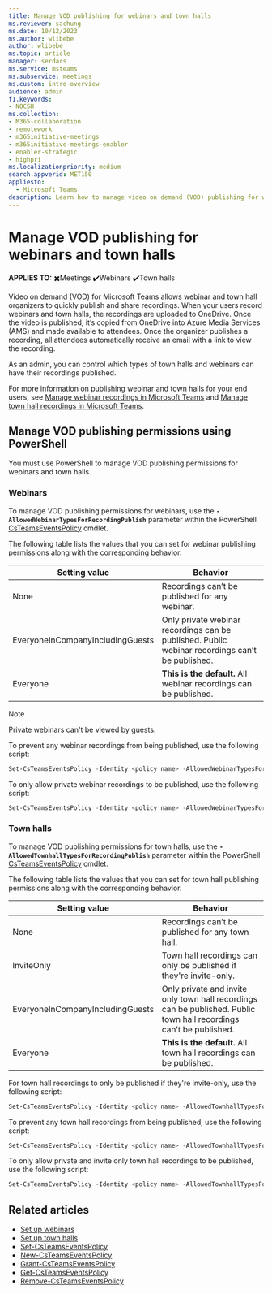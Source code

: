 ```yaml
---
title: Manage VOD publishing for webinars and town halls
ms.reviewer: sachung
ms.date: 10/12/2023
ms.author: wlibebe
author: wlibebe
ms.topic: article
manager: serdars
ms.service: msteams
ms.subservice: meetings
ms.custom: intro-overview
audience: admin
f1.keywords:
- NOCSH
ms.collection: 
- M365-collaboration
- remotework
- m365initiative-meetings
- m365initiative-meetings-enabler
- enabler-strategic
- highpri
ms.localizationpriority: medium
search.appverid: MET150
appliesto: 
  - Microsoft Teams
description: Learn how to manage video on demand (VOD) publishing for webinars and town halls in Microsoft Teams.
---
```


# Manage VOD publishing for webinars and town halls

**APPLIES TO:** ✖️Meetings ✔️Webinars ✔️Town halls

Video on demand (VOD) for Microsoft Teams allows webinar and town hall organizers to quickly publish and share recordings. When your users record webinars and town halls, the recordings are uploaded to OneDrive. Once the video is published, it’s copied from OneDrive into Azure Media Services (AMS) and made available to attendees. Once the organizer publishes a recording, all attendees automatically receive an email with a link to view the recording.

As an admin, you can control which types of town halls and webinars can have their recordings published.

For more information on publishing webinar and town halls for your end users, see [Manage webinar recordings in Microsoft Teams](https://prod.support.services.microsoft.com/office/manage-webinar-recordings-in-microsoft-teams-8cf1ba61-c9d8-4628-8b5d-0dcdb8503144) and [Manage town hall recordings in Microsoft Teams](https://prod.support.services.microsoft.com/office/manage-town-hall-recordings-in-microsoft-teams-88ac3af7-db67-4556-a202-b73a1d6c2e46).

## Manage VOD publishing permissions using PowerShell

You  must use PowerShell to manage VOD publishing permissions for webinars and town halls.

### Webinars

To manage VOD publishing permissions for webinars, use the **`-AllowedWebinarTypesForRecordingPublish`** parameter within the PowerShell [CsTeamsEventsPolicy](/powershell/module/teams/set-csteamseventspolicy) cmdlet.

The following table lists the values that you can set for webinar publishing permissions along with the corresponding behavior.

|Setting value| Behavior|
|---------|---------------|
|None| Recordings can’t be published for any webinar. |
|EveryoneInCompanyIncludingGuests| Only private webinar recordings can be published. Public webinar recordings can’t be published.|
|Everyone| **This is the default.** All webinar recordings can be published.|

>[!NOTE]
> Private webinars can't be viewed by guests.

To prevent any webinar recordings from being published, use the following script:

```powershell
Set-CsTeamsEventsPolicy -Identity <policy name> -AllowedWebinarTypesForRecordingPublish None
```

To only allow private webinar recordings to be published, use the following script:

```powershell
Set-CsTeamsEventsPolicy -Identity <policy name> -AllowedWebinarTypesForRecordingPublish EveryoneInCompanyIncludingGuests
```

### Town halls

To manage VOD publishing permissions for town halls, use the **`-AllowedTownhallTypesForRecordingPublish`** parameter within the PowerShell [CsTeamsEventsPolicy](/powershell/module/teams/set-csteamseventspolicy) cmdlet.

The following table lists the values that you can set for town hall publishing permissions along with the corresponding behavior.

|Setting value| Behavior|
|---------|---------------|
|None| Recordings can’t be published for any town hall. |
|InviteOnly| Town hall recordings can only be published if they're invite-only.|
|EveryoneInCompanyIncludingGuests| Only private and invite only town hall recordings can be published. Public town hall recordings can’t be published.|
|Everyone| **This is the default.** All town hall recordings can be published.|

For town hall recordings to only be published if they're invite-only, use the following script:

```powershell
Set-CsTeamsEventsPolicy -Identity <policy name> -AllowedTownhallTypesForRecordingPublish InviteOnly
```

To prevent any town hall recordings from being published, use the following script:

```powershell
Set-CsTeamsEventsPolicy -Identity <policy name> -AllowedTownhallTypesForRecordingPublish None
```

To only allow private and invite only town hall recordings to be published, use the following script:

```powershell
Set-CsTeamsEventsPolicy -Identity <policy name> -AllowedTownhallTypesForRecordingPublish EveryoneInCompanyIncludingGuests
```

## Related articles

- [Set up webinars](set-up-webinars.md)
- [Set up town halls](set-up-town-halls.md)
- [Set-CsTeamsEventsPolicy](/powershell/module/teams/set-csteamseventspolicy)
- [New-CsTeamsEventsPolicy](/powershell/module/teams/new-csteamseventspolicy)
- [Grant-CsTeamsEventsPolicy](/powershell/module/teams/grant-csteamseventspolicy)
- [Get-CsTeamsEventsPolicy](/powershell/module/teams/get-csteamseventspolicy)
- [Remove-CsTeamsEventsPolicy](/powershell/module/teams/remove-csteamseventspolicy)